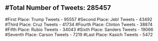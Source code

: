 #Total Number of Tweets: 285457 
---
#First Place: Trump Tweets - 95557
#Second Place: Jeb! Tweets - 43492
#Third Place: Cruz Tweets - 41734
#Fourth Place: Clinton Tweets - 38874
#Fifth Place: Rubio Tweets - 34043
#Sixth Place: Sanders Tweets - 19066
#Seventh Place: Carson Tweets - 7219
#Last Place: Kasich Tweets - 5472
